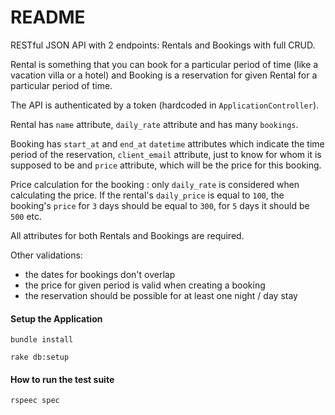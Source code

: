 # README

RESTful JSON API with 2 endpoints: Rentals and Bookings with full CRUD. 

Rental is something that you can book for a particular period of time (like a vacation villa or a hotel) and Booking is a reservation for given Rental for a particular period of time.

The API is authenticated by a token (hardcoded in `ApplicationController`).

Rental has `name` attribute, `daily_rate` attribute and has many `bookings`.

Booking has `start_at` and `end_at` `datetime` attributes which indicate the time period of the reservation, `client_email` attribute, just to know for whom it is supposed to be and `price` attribute, which will be the price for this booking.

Price calculation for the booking : 
  only `daily_rate`  is considered when calculating the price.
  If the rental's `daily_price` is equal to `100`, the booking's `price` for `3` days should be equal to `300`, for `5` days it should be `500` etc.

All attributes for both Rentals and Bookings are required.

Other validations:
- the dates for bookings don't overlap
- the price for given period is valid when creating a booking
- the reservation should be possible for at least one night / day stay



#### Setup the Application

`bundle install`

`rake db:setup`

#### How to run the test suite

`rspeec spec`


